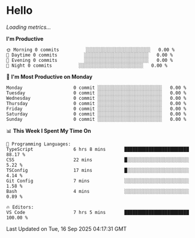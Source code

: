 # Hello

<!-- METRICS:START -->
<p><em>Loading metrics…</em></p>
<!-- METRICS:END -->

<!--START_SECTION:waka-->
**I'm Productive**

```text
🌞 Morning 0 commits          ░░░░░░░░░░░░░░░░░░░░░░░░   0.00 % 
🌆 Daytime 0 commits          ░░░░░░░░░░░░░░░░░░░░░░░░   0.00 % 
🌃 Evening 0 commits          ░░░░░░░░░░░░░░░░░░░░░░░░   0.00 % 
🌙 Night 0 commits          ░░░░░░░░░░░░░░░░░░░░░░░░   0.00 % 
```
📅 **I'm Most Productive on Monday**

```text
Monday                   0 commit ░░░░░░░░░░░░░░░░░░░░░░░░   0.00 % 
Tuesday                  0 commit ░░░░░░░░░░░░░░░░░░░░░░░░   0.00 % 
Wednesday                0 commit ░░░░░░░░░░░░░░░░░░░░░░░░   0.00 % 
Thursday                 0 commit ░░░░░░░░░░░░░░░░░░░░░░░░   0.00 % 
Friday                   0 commit ░░░░░░░░░░░░░░░░░░░░░░░░   0.00 % 
Saturday                 0 commit ░░░░░░░░░░░░░░░░░░░░░░░░   0.00 % 
Sunday                   0 commit ░░░░░░░░░░░░░░░░░░░░░░░░   0.00 % 
```

📊 **This Week I Spent My Time On**

```text
💬 Programming Languages: 
TypeScript               6 hrs 8 mins       ████████████████████████   88.17 % 
CSS                      22 mins            █░░░░░░░░░░░░░░░░░░░░░░░   5.22 % 
TSConfig                 17 mins            █░░░░░░░░░░░░░░░░░░░░░░░   4.14 % 
Git Config               7 mins             ░░░░░░░░░░░░░░░░░░░░░░░░   1.58 % 
Bash                     4 mins             ░░░░░░░░░░░░░░░░░░░░░░░░   0.89 % 

🔥 Editors: 
VS Code                  7 hrs 5 mins       ████████████████████████   100.00 % 
```

 Last Updated on Tue, 16 Sep 2025 04:17:31 GMT
<!--END_SECTION:waka-->
